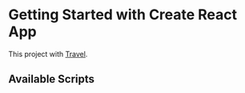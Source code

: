 # Getting Started with Create React App

This project  with [Travel](https://travel-booking-d22b6.web.app/).

## Available Scripts

